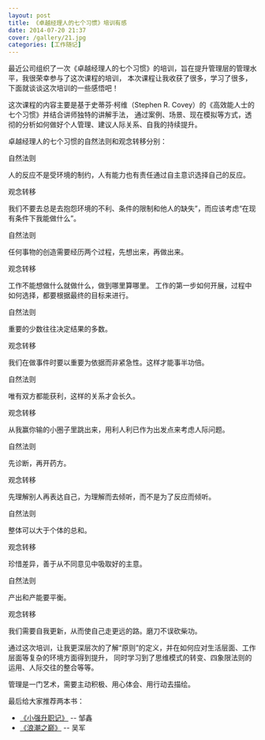 ```yaml
---
layout: post
title: 《卓越经理人的七个习惯》培训有感
date: 2014-07-20 21:37
cover: /gallery/21.jpg
categories: [工作随记]
---
```


最近公司组织了一次《卓越经理人的七个习惯》的培训，旨在提升管理层的管理水平，我很荣幸参与了这次课程的培训， 本次课程让我收获了很多，学习了很多，下面就谈谈这次培训的一些感悟吧！

这次课程的内容主要是基于史蒂芬·柯维（Stephen R. Covey）的《高效能人士的七个习惯》并结合讲师独特的讲解手法， 通过案例、场景、现在模拟等方式，透彻的分析如何做好个人管理、建议人际关系、自我的持续提升。

<!--more-->

卓越经理人的七个习惯的自然法则和观念转移分别：

自然法则

人的反应不是受环境的制约，人有能力也有责任通过自主意识选择自己的反应。

观念转移

我们不要去总是去抱怨环境的不利、条件的限制和他人的缺失”，而应该考虑“在现有条件下我能做什么”。

自然法则

任何事物的创造需要经历两个过程，先想出来，再做出来。

观念转移

工作不能想做什么就做什么，做到哪里算哪里。 工作的第一步如何开展，过程中如何选择，都要根据最终的目标来进行。

自然法则

重要的少数往往决定结果的多数。

观念转移

我们在做事件时要以重要为依据而非紧急性。这样才能事半功倍。

自然法则

唯有双方都能获利，这样的关系才会长久。

观念转移

从我赢你输的小圈子里跳出来，用利人利已作为出发点来考虑人际问题。

自然法则

先诊断，再开药方。

观念转移

先理解别人再表达自己，为理解而去倾听，而不是为了反应而倾听。

自然法则

整体可以大于个体的总和。

观念转移

珍惜差异，善于从不同意见中吸取好的主意。

自然法则

产出和产能要平衡。

观念转移

我们需要自我更新，从而使自己走更远的路。磨刀不误砍柴功。

通过这次培训，让我更深层次的了解“原则”的定义，并在如何应对生活层面、工作层面等复杂的环境方面得到提升， 同时学习到了思维模式的转变、四象限法则的运用、人际交往的整合等等。

管理是一门艺术，需要主动积极、用心体会、用行动去描绘。

最后给大家推荐两本书：

- [《小强升职记》](http://baike.baidu.com/view/2274790.htm) -- 邹鑫
- [《浪潮之巅》](http://baike.baidu.com/view/2372837.htm) -- 吴军
